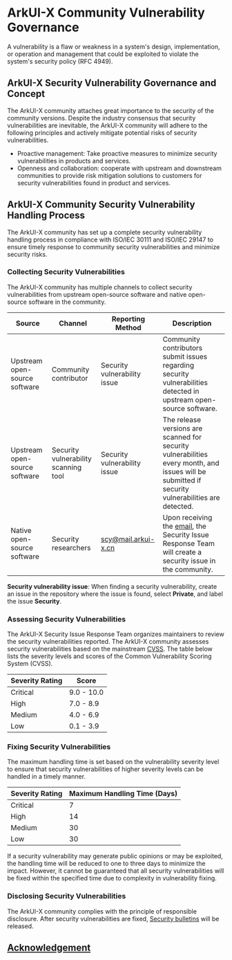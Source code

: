 # ArkUI-X Community Vulnerability Governance

A vulnerability is a flaw or weakness in a system's design, implementation, or operation and management that could be exploited to violate the system's security policy (RFC 4949).

## ArkUI-X Security Vulnerability Governance and Concept

The ArkUI-X community attaches great importance to the security of the community versions. Despite the industry consensus that security vulnerabilities are inevitable, the ArkUI-X community will adhere to the following principles and actively mitigate potential risks of security vulnerabilities.

- Proactive management: Take proactive measures to minimize security vulnerabilities in products and services.
- Openness and collaboration: cooperate with upstream and downstream communities to provide risk mitigation solutions to customers for security vulnerabilities found in product and services.

## ArkUI-X Community Security Vulnerability Handling Process
The ArkUI-X community has set up a complete security vulnerability handling process in compliance with ISO/IEC 30111 and ISO/IEC 29147 to ensure timely response to community security vulnerabilities and minimize security risks.

### Collecting Security Vulnerabilities

The ArkUI-X community has multiple channels to collect security vulnerabilities from upstream open-source software and native open-source software in the community.


|Source|Channel|Reporting Method|  Description|
| -------- |-------- | -------- | -------- |
|Upstream open-source software|Community contributor|Security vulnerability issue|Community contributors submit issues regarding security vulnerabilities detected in upstream open-source software.|
|Upstream open-source software|Security vulnerability scanning tool|Security vulnerability issue|The release versions are scanned for security vulnerabilities every month, and issues will be submitted if security vulnerabilities are detected.|
|Native open-source software|Security researchers|scy@mail.arkui-x.cn|Upon receiving the [email](./template-security-bug.md), the Security Issue Response Team will create a security issue in the community.|

**Security vulnerability issue**: When finding a security vulnerability, create an issue in the repository where the issue is found, select **Private**, and label the issue **Security**.

### Assessing Security Vulnerabilities

The ArkUI-X Security Issue Response Team organizes maintainers to review the security vulnerabilities reported. The ArkUI-X community assesses security vulnerabilities based on the mainstream [CVSS](https://www.first.org/cvss/calculator/3.1). The table below lists the severity levels and scores of the Common Vulnerability Scoring System (CVSS).

|Severity Rating|Score|
|--------------------------|-----------------|
|Critical|9.0 - 10.0|
|High|7.0 - 8.9|
|Medium|4.0 - 6.9|
|Low|0.1 - 3.9|

### Fixing Security Vulnerabilities

The maximum handling time is set based on the vulnerability severity level to ensure that security vulnerabilities of higher severity levels can be handled in a timely manner.

|Severity Rating|Maximum Handling Time (Days)|
|--------------------------|-----------------|
|Critical|7|
|High|14|
|Medium|30|
|Low|30|

If a security vulnerability may generate public opinions or may be exploited, the handling time will be reduced to one to three days to minimize the impact. However, it cannot be guaranteed that all security vulnerabilities will be fixed within the specified time due to complexity in vulnerability fixing.

### Disclosing Security Vulnerabilities

The ArkUI-X community complies with the principle of responsible disclosure. After security vulnerabilities are fixed, [Security bulletins](../security-disclosure/readme.md) will be released.


## [Acknowledgement](./Acknowledgement.md)
